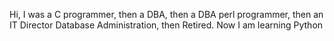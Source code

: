 Hi,
I was a C programmer,
then a DBA,
then a DBA perl programmer,
then an IT Director Database Administration,
then Retired.
  Now I am learning Python

<!---
dbainva/dbainva is a ✨ special ✨ repository because its `README.md` (this file) appears on your GitHub profile.
You can click the Preview link to take a look at your changes.
--->
